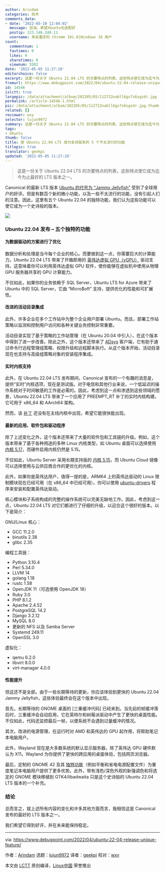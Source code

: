```yaml
---
author: Arindam
categories: 技术
comments_data:
- date: '2022-05-10 12:04:02'
  message: 加油，希望Xbuntu也适配好
  postip: 123.146.248.11
  username: 来自重庆的 Chrome 101.0|Windows 10 用户
count:
  commentnum: 1
  favtimes: 0
  likes: 0
  sharetimes: 0
  viewnum: 5502
date: '2022-05-05 11:27:28'
editorchoice: false
excerpt: 这是一份关于 Ubuntu 22.04 LTS 的次要特点的列表，这些特点使它成为迄今为止最好的 LTS 版本之一。
fromurl: https://www.debugpoint.com/2022/04/ubuntu-22-04-release-unique-feature/
id: 14546
islctt: true
largepic: /data/attachment/album/202205/05/112722nabll6gs7s6sgzdr.jpg
permalink: /article-14546-1.html
pic: /data/attachment/album/202205/05/112722nabll6gs7s6sgzdr.jpg.thumb.jpg
related: []
reviewer: wxy
selector: lujun9972
summary: 这是一份关于 Ubuntu 22.04 LTS 的次要特点的列表，这些特点使它成为迄今为止最好的 LTS 版本之一。
tags:
- Ubuntu
thumb: false
title: 使 Ubuntu 22.04 LTS 成为史诗版本的 5 个不太流行的功能
titlepic: true
translator: geekpi
updated: '2022-05-05 11:27:28'
---
```



> 
> 这是一份关于 Ubuntu 22.04 LTS 的次要特点的列表，这些特点使它成为迄今为止最好的 LTS 版本之一。
> 
> 
> 


Canonical 的最新 LTS 版本 [Ubuntu 的代号为 “Jammy Jellyfish”](https://www.debugpoint.com/2022/01/ubuntu-22-04-lts/) 受到了全球用户的好评。但是有数百个新的微小功能，以及一些不太流行的功能，没有引起人们的注意。因此，这里有五个 Ubuntu 22.04 的独特功能，我们认为这些功能可以使它成为一个史诗般的版本。


![](/data/attachment/album/202205/05/112722nabll6gs7s6sgzdr.jpg)


### Ubuntu 22.04 发布 – 五个独特的功能


#### 为数据驱动的方案进行了优化


数据分析和处理是当今每个企业的核心。而要做到这一点，你需要巨大的计算能力。Ubuntu 22.04 LTS 带来了开箱即用的 [英伟达虚拟 GPU（vGPU）](https://docs.xn--cpq367j69h.com/grid/latest/grid-vgpu-release-notes-ubuntu/index.html) 驱动支持。这意味着你可以利用英伟达虚拟 GPU 软件，使你能够在虚拟机中使用从物理 GPU 服务器共享的 GPU 计算能力。


不仅如此，如果你的业务依赖于 SQL Server，Ubuntu LTS for Azure 带来了 Ubuntu 中的 SQL Server，它由 “Micro$oft” 支持，提供优化的性能和可扩展性。


#### 改进的活动目录集成


此外，许多企业在多个工作站中为整个企业用户部署 Ubuntu。而且，部署工作站策略以监测和控制用户访问和各种关键业务控制非常重要。


活动目录实现了基于策略的工作站管理（在 Ubuntu 20.04 中引入），在这个版本中得到了进一步改善。除此之外，这个版本还带来了 [ADsys](https://github.com/ubuntu/adsys) 客户端，它有助于通过命令行远程管理组策略、权限升级和远程脚本执行。从这个版本开始，活动目录现在也支持与高级组策略对象的安装程序集成。


#### 实时内核支持


此外，在 Ubuntu 22.04 LTS 发布期间，Canonical 宣布的一个有趣的消息是，提供“实时”内核选项，现在是测试版。对于电信和其他行业来说，一个低延迟的操作系统对于时间敏感的工作是必需的。因此，考虑到这一点和渗透到这些领域的愿景，Ubuntu 22.04 LTS 带来了一个应用了 PREEMPT\_RT 补丁的实时内核构建。它可用于 x86\_64 和 AArch64 架构。


然而，该 [补丁](https://git.kernel.org/pub/scm/linux/kernel/git/rt/linux-stable-rt.git/) 还没有在主线内核中出现，希望它能很快能出现。


#### 最新的应用、软件包和驱动程序


除了上述变化之外，这个版本还带来了大量的软件包和工具链的升级。例如，这个版本带来了基于各种用途的多种 Linux 内核类型，如 Ubuntu 桌面可以选择使用 [内核 5.17](https://www.debugpoint.com/2022/03/linux-kernel-5-17/)，而硬件启用内核仍然是 5.15。


不仅如此，Ubuntu Server 采用长期支持版的 [内核 5.15](https://www.debugpoint.com/2021/11/linux-kernel-5-15/)，而 Ubuntu Cloud 镜像可以选择使用与云供应商合作的更优化的内核。


此外，如果你是英伟达用户，值得一提的是，ARM64 上的英伟达驱动的 Linux 限制模块现在已经可用（在 x86\_64 中已经可用）。你可以使用 [ubuntu-drivers](https://launchpad.net/ubuntu/+source/ubuntu-drivers-common) 程序来安装和配置英伟达驱动。


核心模块和子系统构成的完整的操作系统可以完美无缺地工作。因此，考虑到这一点，Ubuntu 22.04 LTS 对它们都进行了仔细的升级，以迎合这个很好的版本。以下是简介：


GNU/Linux 核心：


* GCC 11.2.0
* binutils 2.38
* glibc 2.35


编程工具链：


* Python 3.10.4
* Perl 5.34.0
* LLVM 14
* golang 1.18
* rustc 1.58
* OpenJDK 11（可选使用 OpenJDK 18）
* Ruby 3.0
* PHP 8.1.2
* Apache 2.4.52
* PostgreSQL 14.2
* Django 3.2.12
* MySQL 8.0
* 更新的 NFS 以及 Samba Server
* Systemd 249.11
* OpenSSL 3.0


虚拟化：


* qemu 6.2.0
* libvirt 8.0.0
* virt-manager 4.0.0


#### 性能提升


但这还不是全部。由于一些长期等待的更新，你应该体验到更快的 Ubuntu 22.04 Jammy Jellyfish，这些体验最终会在这个版本中出现。


首先，长期等待的 GNOME 桌面的 [三重缓冲代码] 已经来到。当先前的帧缓冲落后时，三重缓冲会自动启用，它在英特尔和树莓派驱动中产生了更快的桌面性能。不仅如此，代码还监控最后一帧，以便系统不会遇到过量缓冲的情况。


其次，改进的电源管理，在运行时对 AMD 和英伟达的 GPU 起作用，将帮助笔记本电脑用户。


此外，Wayland 现在是大多数系统的默认显示服务器，除了英伟达 GPU 硬件默认为 X11。Wayland 为你提供了更快的跨应用的桌面体验，包括网页浏览器。


最后，定制的 GNOME 42 及其 [独特功能](https://www.debugpoint.com/2022/03/gnome-42-release/)（例如平衡和省电电源配置文件）为重度笔记本电脑用户提供了更多优势。此外，带有浅色/深色外观的新强调色和将选定的 GNOME 模块移植到 GTK4/libadwaita 只是这个史诗般的 Ubuntu 22.04 LTS 版本的一个补充。


### 结论


总而言之，就上述所有内容的变化和许多其他方面而言，我相信这是 Canonical 发布的最好的 LTS 版本之一。


我们希望它得到好评，并在未来能保持稳定。




---


via: <https://www.debugpoint.com/2022/04/ubuntu-22-04-release-unique-feature/>


作者：[Arindam](https://www.debugpoint.com/author/admin1/) 选题：[lujun9972](https://github.com/lujun9972) 译者：[geekpi](https://github.com/geekpi) 校对：[wxy](https://github.com/wxy)


本文由 [LCTT](https://github.com/LCTT/TranslateProject) 原创编译，[Linux中国](https://linux.cn/) 荣誉推出